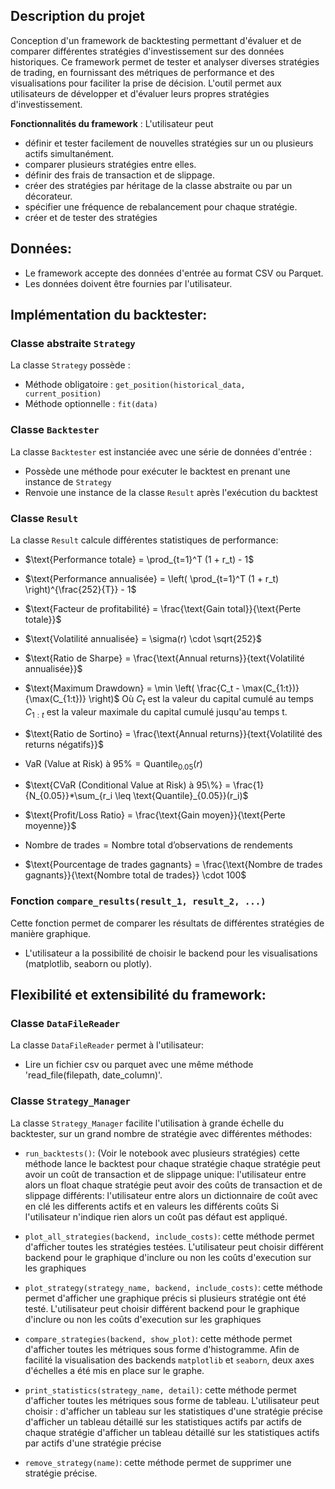 ## Description du projet

Conception d'un framework de backtesting permettant d'évaluer et de comparer différentes stratégies d'investissement sur des données historiques. Ce framework permet de tester et analyser diverses stratégies de trading, en fournissant des métriques de performance et des visualisations pour faciliter la prise de décision. 
L'outil permet aux utilisateurs de développer et d'évaluer leurs propres stratégies d'investissement.

**Fonctionnalités du framework** : L'utilisateur peut 
- définir et tester facilement de nouvelles stratégies sur un ou plusieurs actifs simultanément.
- comparer plusieurs stratégies entre elles.
- définir des frais de transaction et de slippage.
- créer des stratégies par héritage de la classe abstraite ou par un décorateur.
- spécifier une fréquence de rebalancement pour chaque stratégie.
- créer et de tester des stratégies 

## Données:
   - Le framework accepte des données d'entrée au format CSV ou Parquet.
   - Les données doivent être fournies par l'utilisateur.

## Implémentation du backtester:

### Classe abstraite `Strategy`

La classe `Strategy` possède :
- Méthode obligatoire : `get_position(historical_data, current_position)`
- Méthode optionnelle : `fit(data)`

### Classe `Backtester`

La classe `Backtester` est instanciée avec une série de données d'entrée :
- Possède une méthode pour exécuter le backtest en prenant une instance de `Strategy`
- Renvoie une instance de la classe `Result` après l'exécution du backtest

### Classe `Result` 

La classe `Result` calcule différentes statistiques de performance: 

- $\text{Performance totale} = \prod_{t=1}^T (1 + r_t) - 1$

- $\text{Performance annualisée} = \left( \prod_{t=1}^T (1 + r_t) \right)^{\frac{252}{T}} - 1$

- $\text{Facteur de profitabilité} = \frac{\text{Gain total}}{\text{Perte totale}}$

- $\text{Volatilité annualisée} = \sigma(r) \cdot \sqrt{252}$

- $\text{Ratio de Sharpe} = \frac{\text{Annual returns}}{text{Volatilité annualisée}}$

- $\text{Maximum Drawdown} = \min \left( \frac{C_t - \max(C_{1:t})}{\max(C_{1:t})} \right)$
Où $C_t$ est la valeur du capital cumulé au temps 
$C_{1:t}$ est la valeur maximale du capital cumulé jusqu'au temps t.

- $\text{Ratio de Sortino} = \frac{\text{Annual returns}}{text{Volatilité des returns négatifs}}$

- $\text{VaR (Value at Risk) à 95\%} = \text{Quantile}_{0.05}(r)$

- $\text{CVaR (Conditional Value at Risk) à 95\%} = \frac{1}{N_{0.05}}*\sum_{r_i \leq \text{Quantile}_{0.05}}(r_i)$

- $\text{Profit/Loss Ratio} = \frac{\text{Gain moyen}}{\text{Perte moyenne}}$

- $\text{Nombre de trades} = \text{Nombre total d’observations de rendements}$

- $\text{Pourcentage de trades gagnants} = \frac{\text{Nombre de trades gagnants}}{\text{Nombre total de trades}} \cdot 100$

### Fonction `compare_results(result_1, result_2, ...)` 

Cette fonction permet de comparer les résultats de différentes stratégies de manière graphique.
- L'utilisateur a la possibilité de choisir le backend pour les visualisations (matplotlib, seaborn ou plotly).

## Flexibilité et extensibilité du framework:

### Classe `DataFileReader`

La classe `DataFileReader` permet à l'utilisateur:
- Lire un fichier csv ou parquet avec une même méthode 'read_file(filepath, date_column)'.

### Classe `Strategy_Manager` 

La classe `Strategy_Manager` facilite l'utilisation à grande échelle du backtester, sur un grand nombre de stratégie avec différentes méthodes:
- `run_backtests()`: (Voir le notebook avec plusieurs stratégies)
cette méthode lance le backtest pour chaque stratégie
chaque stratégie peut avoir un coût de transaction et de slippage unique: l'utilisateur entre alors un float
chaque stratégie peut avoir des coûts de transaction et de slippage différents: l'utilisateur entre alors un dictionnaire de coût avec en clé les differents actifs et en valeurs les différents coûts
Si l'utilisateur n'indique rien alors un coût pas défaut est appliqué.

- `plot_all_strategies(backend, include_costs)`: cette méthode permet d'afficher toutes les stratégies testées.
L'utilisateur peut choisir 
différent backend pour le graphique
d'inclure ou non les coûts d'execution sur les graphiques

- `plot_strategy(strategy_name, backend, include_costs)`: cette méthode permet d'afficher une graphique précis si plusieurs stratégie ont été testé.
L'utilisateur peut choisir 
différent backend pour le graphique
d'inclure ou non les coûts d'execution sur les graphiques

- `compare_strategies(backend, show_plot)`: cette méthode permet d'afficher toutes les métriques sous forme d'histogramme.
Afin de facilité la visualisation des backends `matplotlib` et `seaborn`, deux axes d'échelles a été mis en place sur le graphe.

- `print_statistics(strategy_name, detail)`: cette méthode permet d'afficher toutes les métriques sous forme de tableau.
L'utilisateur peut choisir :
d'afficher un tableau sur les statistiques d'une stratégie précise
d'afficher un tableau détaillé sur les statistiques actifs par actifs de chaque stratégie
d'afficher un tableau détaillé sur les statistiques actifs par actifs d'une stratégie précise

- `remove_strategy(name)`: cette méthode permet de supprimer une stratégie précise. 

            



  

